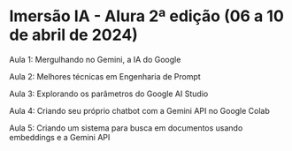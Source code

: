 # Imersão IA - Alura 2ª edição (06 a 10 de abril de 2024)

Aula 1: Mergulhando no Gemini, a IA do Google

Aula 2: Melhores técnicas em Engenharia de Prompt

Aula 3: Explorando os parâmetros do Google AI Studio

Aula 4: Criando seu próprio chatbot com a Gemini API no Google Colab

Aula 5: Criando um sistema para busca em documentos usando embeddings e a Gemini API

